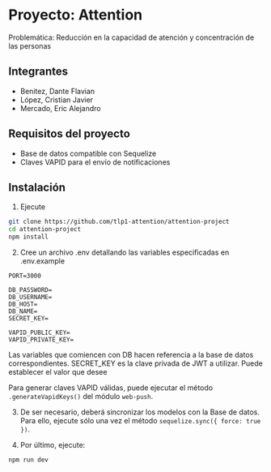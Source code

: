 # Proyecto: Attention

Problemática: Reducción en la capacidad de atención y concentración de las personas

## Integrantes

- Benitez, Dante Flavian
- López, Cristian Javier
- Mercado, Eric Alejandro

## Requisitos del proyecto

- Base de datos compatible con Sequelize
- Claves VAPID para el envío de notificaciones

## Instalación

1. Ejecute

```bash
git clone https://github.com/tlp1-attention/attention-project 
cd attention-project
npm install
```

2. Cree un archivo .env detallando las variables especificadas en .env.example

```
PORT=3000

DB_PASSWORD=
DB_USERNAME=
DB_HOST=
DB_NAME=
SECRET_KEY=

VAPID_PUBLIC_KEY=
VAPID_PRIVATE_KEY=
```

Las variables que comiencen con DB hacen referencia a la base de datos correspondientes.
SECRET_KEY es la clave privada de JWT a utilizar. Puede establecer el valor que desee

Para generar claves VAPID válidas, puede ejecutar el método `.generateVapidKeys()` del módulo `web-push`.

3. De ser necesario, deberá sincronizar los modelos con la Base de datos. Para ello, ejecute sólo una vez el método `sequelize.sync({ force: true })`.

4. Por último, ejecute:

```
npm run dev
```